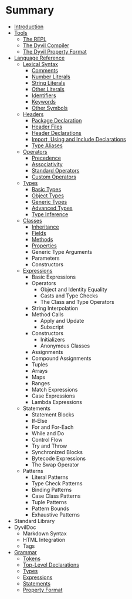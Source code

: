 # Summary

* [Introduction](README.md)
* [Tools](tools.md)
   * [The REPL](tools/repl.md)
   * [The Dyvil Compiler](tools/dyvil-compiler.md)
   * [The Dyvil Property Format](tools/dyvil-property-format.md)
* [Language Reference](language-reference.md)
   * [Lexical Syntax](syntax/lexical-syntax.md)
       * [Comments](syntax/comments.md)
       * [Number Literals](syntax/number-literals.md)
       * [String Literals](syntax/string-literals.md)
       * [Other Literals](syntax/other-literals.md)
       * [Identifiers](syntax/identifiers.md)
       * [Keywords](syntax/keywords.md)
       * [Other Symbols](syntax/other-symbols.md)
   * [Headers](headers.md)
       * [Package Declaration](headers/package-declaration.md)
       * [Header Files](headers/header-files.md)
       * [Header Declarations](headers/header-declarations.md)
       * [Import, Using and Include Declarations](headers/import-using-and-include-declarations.md)
       * [Type Aliases](headers/type-aliases.md)
   * [Operators](headers/operators.md)
       * [Precedence](headers/precedence.md)
       * [Associativity](headers/associativity.md)
       * [Standard Operators](headers/standard-operators.md)
       * [Custom Operators](headers/custom-operators.md)
   * [Types](types.md)
       * [Basic Types](types/basic-types.md)
       * [Object Types](types/reference-types.md)
       * [Generic Types](types/generic-types.md)
       * [Advanced Types](types/advanced-types.md)
       * [Type Inference](types/type-inference.md)
   * [Classes](classes.md)
       * [Inheritance](classes/inheritance.md)
       * [Fields](classes/fields.md)
       * [Methods](classes/methods.md)
       * [Properties](classes/properties.md)
       * Generic Type Arguments
       * Parameters
       * Constructors
   * [Expressions](expressions.md)
       * Basic Expressions
       * Operators
           * Object and Identity Equality
           * Casts and Type Checks
           * The Class and Type Operators
       * String Interpolation
       * Method Calls
           * Apply and Update
           * Subscript
       * Constructors
           * Initializers
           * Anonymous Classes
       * Assignments
       * Compound Assignments
       * Tuples
       * Arrays
       * Maps
       * Ranges
       * Match Expressions
       * Case Expressions
       * Lambda Expressions
   * Statements
       * Statement Blocks
       * If-Else
       * For and For-Each
       * While and Do
       * Control Flow
       * Try and Throw
       * Synchronized Blocks
       * Bytecode Expressions
       * The Swap Operator
   * Patterns
       * Literal Patterns
       * Type Check Patterns
       * Binding Patterns
       * Case Class Patterns
       * Tuple Patterns
       * Pattern Bounds
       * Exhaustive Patterns
* Standard Library
* DyvilDoc
   * Markdown Syntax
   * HTML Integration
   * Tags
* [Grammar](grammar.md)
   * [Tokens](grammar/tokens.md)
   * [Top-Level Declarations](grammar/top-level-declarations.md)
   * [Types](grammar/types.md)
   * [Expressions](grammar/expressions.md)
   * [Statements](grammar/statements.md)
   * [Property Format](grammar/property-format.md)

